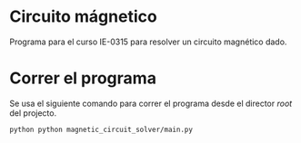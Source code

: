 # Circuito mágnetico
Programa para el curso IE-0315 para resolver un circuito magnético dado.

# Correr el programa

Se usa el siguiente comando para correr el programa desde el director *root* del projecto.

```bash
python python magnetic_circuit_solver/main.py
```
